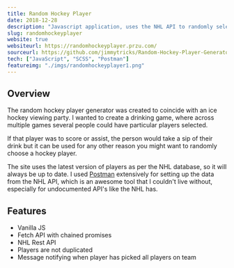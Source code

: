```yaml
---
title: Random Hockey Player
date: 2018-12-28
description: "Javascript application, uses the NHL API to randomly selects players from a team"
slug: randomhockeyplayer
website: true
websiteurl: https://randomhockeyplayer.przu.com/
sourceurl: https://github.com/jimmytricks/Random-Hockey-Player-Generator/
tech: ["JavaScript", "SCSS", "Postman"]
featureimg: "./imgs/randomhockeyplayer1.png"
---
```


## Overview

The random hockey player generator was created to coincide with an ice hockey viewing party. I wanted to create a drinking game, where across multiple games several people could have particular players selected.

If that player was to score or assist, the person would take a sip of their drink but it can be used for any other reason you might want to randomly choose a hockey player. 

The site uses the latest version of players as per the NHL database, so it will always be up to date. I used [Postman](https://www.getpostman.com/) extensively for setting up the data from the NHL API, which is an awesome tool that I couldn't live without, especially for undocumented API's like the NHL has.

## Features

* Vanilla JS
* Fetch API with chained promises
* NHL Rest API
* Players are not duplicated
* Message notifying when player has picked all players on team